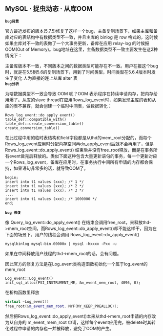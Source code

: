 ## MySQL · 捉虫动态 · 从库OOM

 **`bug背景`**   


官方最近发布的版本(5.7.5)修复了这样一个bug，主备复制场景下，如果主库和备库对应的表结构中有数据类型不一致，并且主库的 binlog 是 row 格式的，这时候如果主库对不一致的表做了一个大事务更新，备库在应用 relay-log 的时候报OOM(Out of Memory)。bug地址在这里，主备数据类型不一致主要发生在这2种情况下：  


主备库版本不一致，不同版本之间的数据类型可能存在不一致。用户在报这个bug时，就是在5.5到5.6的复制场景下，用到了时间类型，时间类型在5.6.4版本时发生了变化
人为直接的连上从库 alter 表   **`bug分析`**   


为啥数据类型不一致会导致 OOM 呢？OOM 表示程序在持续申请内存，把内存给用爆了。从库的slave thread在应用Rows_log_event时，如果发现主库的表和从库的表不兼容，就会创建一个临时中间表，做数据转化：  

```LANG
Rows_log_event::do_apply_event()
table_def::compatible_with()
table_def::create_conversion_table()
create_conversion_table()

```

在此过程中用的临时表结构和field字段都是从thd的mem_root分配的，而每个Rows_log_event应用时分配内存空间再do_apply_event后就不会再用了，但是 Rows_log_event::do_apply_event() 结束后并没有free_root释放，而是在事务所有event做完后释放的。类似下面这种包含大量更新语句的事务，每一个更新对应一个Rows_log_event，备库在应用时，在事务执行中间所有申请的内存都会保持，如果语句非常多的话，就导致OOM了。  

```LANG
begin;
insert into t1 values (xxx); /* 1 */
insert into t1 values (xxx); /* 2 */
insert into t1 values (xxx); /* 3 */
....
insert into t1 values (xxx); /* 1000000 */
end;

``` **`bug 修复`**   


像 Query_log_event::do_apply_event() 在结束会调用free_root，来释放thd->mem_root空间，而Rows_log_event::do_apply_event()却不能这样干，因为在下面的场景下，用户的线程会调用 Rows_log_event::do_apply_event()  

```LANG
mysqlbinlog mysql-bin.00000x | mysql -hxxxx -Pxx -u

```

如果在中间释放用户线程的thd->mem_root的话，会有问题。  


因此官方的修复方法是在Log_event类构造函数初始化一个属于log_event的 mem_root  

```LANG
Log_event::Log_event()
init_sql_alloc(PSI_INSTRUMENT_ME, &m_event_mem_root, 4096, 0);

```

在析构函数里释放  

```cpp
virtual ~Log_event()
free_root(&m_event_mem_root, MYF(MY_KEEP_PREALLOC));

```

然后把Rows_log_event::do_apply_event()本来从thd->mem_root申请的内存改为从自身的 m_event_mem_root 申请，这样每个event应用完，被delete时其转化过程中申请的内存也一并被释放，避免了OOM的产生。  


